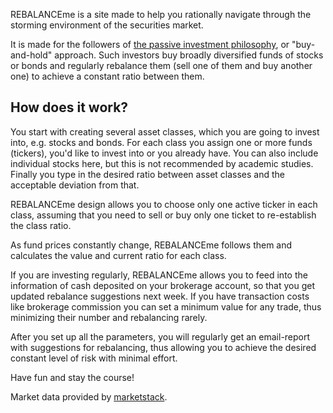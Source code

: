 REBALANCEme is a site made to help you rationally navigate through the storming environment of the securities market.

It is made for the followers of [the passive investment philosophy](https://en.wikipedia.org/wiki/Passive_management), or "buy-and-hold" approach. Such investors buy broadly diversified funds of stocks or bonds and regularly rebalance them (sell one of them and buy another one) to achieve a constant ratio between them.

## How does it work?
You start with creating several asset classes, which you are going to invest into, e.g. stocks and bonds. For each class you assign one or more funds (tickers), you'd like to invest into or you already have. You can also include individual stocks here, but this is not recommended by academic studies. Finally you type in the desired ratio between asset classes and the acceptable deviation from that.

REBALANCEme design allows you to choose only one active ticker in each class, assuming that you need to sell or buy only one ticket to re-establish the class ratio.

As fund prices constantly change, REBALANCEme follows them and calculates the value and current ratio for each class.

If you are investing regularly, REBALANCEme allows you to feed into the information of cash deposited on your brokerage account, so that you get updated rebalance suggestions next week. If you have transaction costs like brokerage commission you can set a minimum value for any trade, thus minimizing their number and rebalancing rarely.

After you set up all the parameters, you will regularly get an email-report with suggestions for rebalancing, thus allowing you to achieve the desired constant level of risk with minimal effort.

Have fun and stay the course!


Market data provided by [marketstack](marketstack.com).
